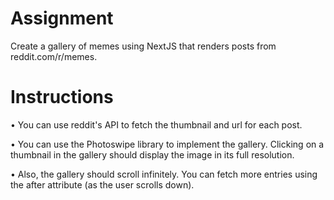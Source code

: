 # Assignment

Create a gallery of memes using NextJS that renders posts from reddit.com/r/memes.

# Instructions

• You can use reddit's API to fetch the thumbnail and url for each post.

• You can use the Photoswipe library to implement the gallery. Clicking on a thumbnail in the gallery should display the image in its full resolution.

• Also, the gallery should scroll infinitely. You can fetch more entries using the after attribute (as the user scrolls down).
